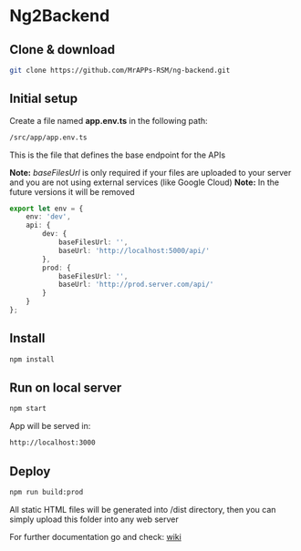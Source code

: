 # Ng2Backend

## Clone & download

```bash
git clone https://github.com/MrAPPs-RSM/ng-backend.git
```

## Initial setup

Create a file named **app.env.ts** in the following path:
```bash
/src/app/app.env.ts
```
This is the file that defines the base endpoint for the APIs

**Note:** *baseFilesUrl* is only required if your files are uploaded to your server and you are not using external services (like Google Cloud)
**Note:** In the future versions it will be removed

```typescript
export let env = {
    env: 'dev',
    api: {
        dev: {
            baseFilesUrl: '',
            baseUrl: 'http://localhost:5000/api/'
        },
        prod: {
            baseFilesUrl: '',
            baseUrl: 'http://prod.server.com/api/'
        }
    }
};
```

## Install

```bash
npm install
```

## Run on local server

```bash
npm start
```

App will be served in: 

```bash
http://localhost:3000
```

## Deploy

```bash
npm run build:prod
```

All static HTML files will be generated into /dist directory, then you can simply upload this folder into any web server

For further documentation go and check: [wiki](https://github.com/MrAPPs-RSM/ng-backend/wiki/)
